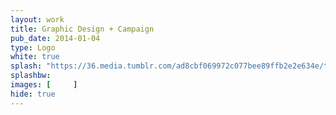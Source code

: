 ```yaml
---
layout: work
title: Graphic Design + Campaign
pub_date: 2014-01-04
type: Logo
white: true
splash: "https://36.media.tumblr.com/ad8cbf069972c077bee89ffb2e2e634e/tumblr_o0anfwNBHZ1s771xno1_1280.jpg" 
splashbw: 
images: [     ]
hide: true
---
```


